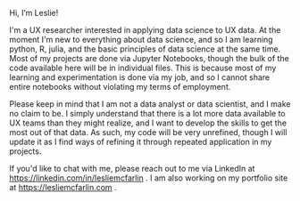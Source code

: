 Hi, I’m Leslie!

I'm a UX researcher interested in applying data science to UX data. At the moment I'm new to everything about data science, and so I am learning python, R, julia, and the basic principles of data science at the same time. Most of my projects are done via Jupyter Notebooks, though the bulk of the code available here will be in individual files. This is because most of my learning and experimentation is done via my job, and so I cannot share entire notebooks without violating my terms of employment.

Please keep in mind that I am not a data analyst or data scientist, and I make no claim to be. I simply understand that there is a lot more data available to UX teams than they might realize, and I want to develop the skills to get the most out of that data. As such, my code will be very unrefined, though I will update it as I find ways of refining it through repeated application in my projects.

If you'd like to chat with me, please reach out to me via LinkedIn at https://linkedin.com/in/lesliemcfarlin . I am also working on my portfolio site at https://lesliemcfarlin.com .

<!---
lammypi/lammypi is a ✨ special ✨ repository because its `README.md` (this file) appears on your GitHub profile.
You can click the Preview link to take a look at your changes.
--->
